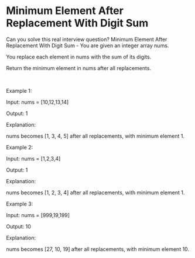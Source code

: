 # Minimum Element After Replacement With Digit Sum

Can you solve this real interview question? Minimum Element After Replacement With Digit Sum - You are given an integer array nums.

You replace each element in nums with the sum of its digits.

Return the minimum element in nums after all replacements.

 

Example 1:

Input: nums = [10,12,13,14]

Output: 1

Explanation:

nums becomes [1, 3, 4, 5] after all replacements, with minimum element 1.

Example 2:

Input: nums = [1,2,3,4]

Output: 1

Explanation:

nums becomes [1, 2, 3, 4] after all replacements, with minimum element 1.

Example 3:

Input: nums = [999,19,199]

Output: 10

Explanation:

nums becomes [27, 10, 19] after all replacements, with minimum element 10.
